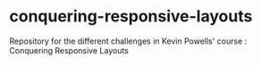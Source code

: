 # conquering-responsive-layouts
Repository for the different challenges in Kevin Powells' course : Conquering Responsive Layouts
